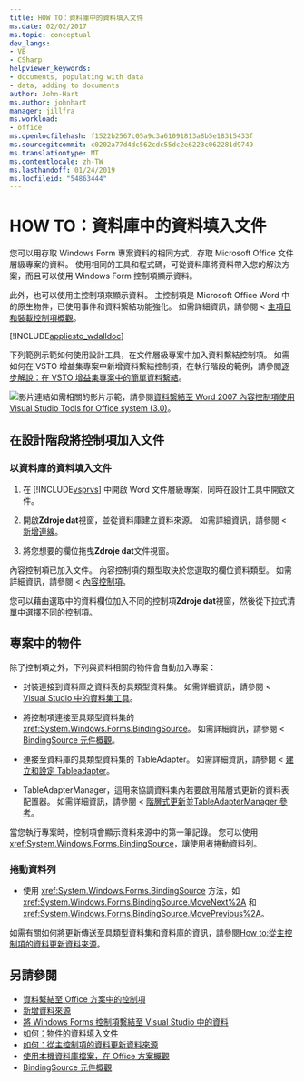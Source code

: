 ```yaml
---
title: HOW TO：資料庫中的資料填入文件
ms.date: 02/02/2017
ms.topic: conceptual
dev_langs:
- VB
- CSharp
helpviewer_keywords:
- documents, populating with data
- data, adding to documents
author: John-Hart
ms.author: johnhart
manager: jillfra
ms.workload:
- office
ms.openlocfilehash: f1522b2567c05a9c3a61091813a8b5e18315433f
ms.sourcegitcommit: c0202a77d4dc562cdc55dc2e6223c062281d9749
ms.translationtype: MT
ms.contentlocale: zh-TW
ms.lasthandoff: 01/24/2019
ms.locfileid: "54863444"
---
```

# <a name="how-to-populate-documents-with-data-from-a-database"></a>HOW TO：資料庫中的資料填入文件

您可以用存取 Windows Form 專案資料的相同方式，存取 Microsoft Office 文件層級專案的資料。 使用相同的工具和程式碼，可從資料庫將資料帶入您的解決方案，而且可以使用 Windows Form 控制項顯示資料。

此外，也可以使用主控制項來顯示資料。 主控制項是 Microsoft Office Word 中的原生物件，已使用事件和資料繫結功能強化。 如需詳細資訊，請參閱 <<c0> [ 主項目和裝載控制項概觀](../vsto/host-items-and-host-controls-overview.md)。

[!INCLUDE[appliesto_wdalldoc](../vsto/includes/appliesto-wdalldoc-md.md)]

下列範例示範如何使用設計工具，在文件層級專案中加入資料繫結控制項。 如需如何在 VSTO 增益集專案中新增資料繫結控制項，在執行階段的範例，請參閱[逐步解說：在 VSTO 增益集專案中的簡單資料繫結](../vsto/walkthrough-simple-data-binding-in-vsto-add-in-project.md)。

![影片連結](../vsto/media/playvideo.gif "影片連結")如需相關的影片示範，請參閱[資料繫結至 Word 2007 內容控制項使用 Visual Studio Tools for Office system (3.0)](http://go.microsoft.com/fwlink/?LinkId=136785)。

## <a name="add-a-control-to-a-document-at-design-time"></a>在設計階段將控制項加入文件

### <a name="to-populate-a-document-with-data-from-a-database"></a>以資料庫的資料填入文件

1.  在 [!INCLUDE[vsprvs](../sharepoint/includes/vsprvs-md.md)] 中開啟 Word 文件層級專案，同時在設計工具中開啟文件。

2.  開啟**Zdroje dat**視窗，並從資料庫建立資料來源。 如需詳細資訊，請參閱 <<c0> [ 新增連線](../data-tools/add-new-connections.md)。

3.  將您想要的欄位拖曳**Zdroje dat**文件視窗。

內容控制項已加入文件。 內容控制項的類型取決於您選取的欄位資料類型。 如需詳細資訊，請參閱 <<c0> [ 內容控制項](../vsto/content-controls.md)。

您可以藉由選取中的資料欄位加入不同的控制項**Zdroje dat**視窗，然後從下拉式清單中選擇不同的控制項。

## <a name="objects-in-the-project"></a>專案中的物件

除了控制項之外，下列與資料相關的物件會自動加入專案：

-   封裝連接到資料庫之資料表的具類型資料集。 如需詳細資訊，請參閱 < [Visual Studio 中的資料集工具](../data-tools/dataset-tools-in-visual-studio.md)。

-   將控制項連接至具類型資料集的 <xref:System.Windows.Forms.BindingSource>。 如需詳細資訊，請參閱 < [BindingSource 元件概觀](/dotnet/framework/winforms/controls/bindingsource-component-overview)。

-   連接至資料庫的具類型資料集的 TableAdapter。 如需詳細資訊，請參閱 <<c0> [ 建立和設定 Tableadapter](../data-tools/create-and-configure-tableadapters.md)。

-   TableAdapterManager，這用來協調資料集內若要啟用階層式更新的資料表配置器。 如需詳細資訊，請參閱 <<c0> [ 階層式更新](../data-tools/hierarchical-update.md)並[TableAdapterManager 參考](../data-tools/fill-datasets-by-using-tableadapters.md#tableadaptermanager-reference)。

當您執行專案時，控制項會顯示資料來源中的第一筆記錄。 您可以使用 <xref:System.Windows.Forms.BindingSource>，讓使用者捲動資料列。

### <a name="to-scroll-through-the-records"></a>捲動資料列

-   使用 <xref:System.Windows.Forms.BindingSource> 方法，如 <xref:System.Windows.Forms.BindingSource.MoveNext%2A> 和 <xref:System.Windows.Forms.BindingSource.MovePrevious%2A>。

如需有關如何將更新傳送至具類型資料集和資料庫的資訊，請參閱[How to:從主控制項的資料更新資料來源](../vsto/how-to-update-a-data-source-with-data-from-a-host-control.md)。

## <a name="see-also"></a>另請參閱

- [資料繫結至 Office 方案中的控制項](../vsto/binding-data-to-controls-in-office-solutions.md)
- [新增資料來源](../data-tools/add-new-data-sources.md)
- [將 Windows Forms 控制項繫結至 Visual Studio 中的資料](../data-tools/bind-windows-forms-controls-to-data-in-visual-studio.md)
- [如何：物件的資料填入文件](../vsto/how-to-populate-documents-with-data-from-objects.md)
- [如何：從主控制項的資料更新資料來源](../vsto/how-to-update-a-data-source-with-data-from-a-host-control.md)
- [使用本機資料庫檔案，在 Office 方案概觀](../vsto/using-local-database-files-in-office-solutions-overview.md)
- [BindingSource 元件概觀](/dotnet/framework/winforms/controls/bindingsource-component-overview)